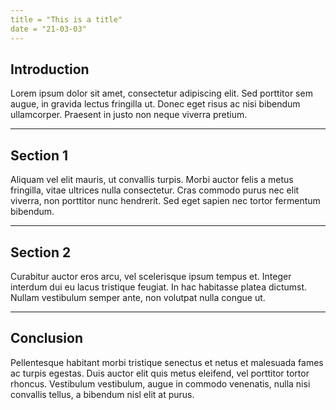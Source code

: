 ```yaml
---
title = "This is a title"
date = "21-03-03"
---
```

## Introduction

Lorem ipsum dolor sit amet, consectetur adipiscing elit. Sed
porttitor sem augue, in gravida lectus fringilla ut. Donec eget risus
ac nisi bibendum ullamcorper. Praesent in justo non neque viverra
pretium.

---

## Section 1

Aliquam vel elit mauris, ut convallis turpis. Morbi auctor felis a
metus fringilla, vitae ultrices nulla consectetur. Cras commodo purus
nec elit viverra, non porttitor nunc hendrerit. Sed eget sapien nec
tortor fermentum bibendum.

---

## Section 2

Curabitur auctor eros arcu, vel scelerisque ipsum tempus et. Integer
interdum dui eu lacus tristique feugiat. In hac habitasse platea
dictumst. Nullam vestibulum semper ante, non volutpat nulla congue
ut.

---

## Conclusion

Pellentesque habitant morbi tristique senectus et netus et malesuada
fames ac turpis egestas. Duis auctor elit quis metus eleifend, vel
porttitor tortor rhoncus. Vestibulum vestibulum, augue in commodo
venenatis, nulla nisi convallis tellus, a bibendum nisl elit at
purus.
